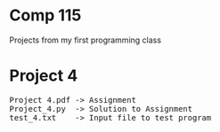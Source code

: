 # Comp 115

Projects from my first programming class


# Project 4

<pre>
Project 4.pdf -> Assignment 
Project_4.py  -> Solution to Assignment 
test_4.txt    -> Input file to test program 
<pre />
